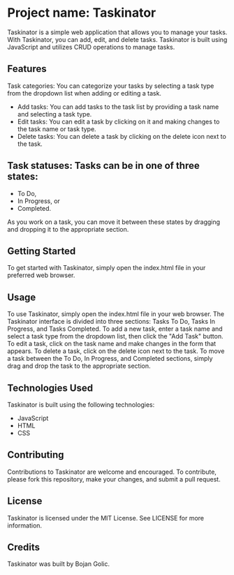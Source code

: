 # Project name: Taskinator
Taskinator is a simple web application that allows you to manage your tasks. With Taskinator, you can add, edit, and delete tasks. Taskinator is built using JavaScript and utilizes CRUD operations to manage tasks.

## Features
Task categories: You can categorize your tasks by selecting a task type from the dropdown list when adding or editing a task.
- Add tasks: You can add tasks to the task list by providing a task name and selecting a task type.
- Edit tasks: You can edit a task by clicking on it and making changes to the task name or task type.
- Delete tasks: You can delete a task by clicking on the delete icon next to the task.



## Task statuses: Tasks can be in one of three states: 
- To Do, 
- In Progress, or 
- Completed. 

As you work on a task, you can move it between these states by dragging and dropping it to the appropriate section.

## Getting Started
To get started with Taskinator, simply open the index.html file in your preferred web browser.

## Usage
To use Taskinator, simply open the index.html file in your web browser. The Taskinator interface is divided into three sections: Tasks To Do, Tasks In Progress, and Tasks Completed. To add a new task, enter a task name and select a task type from the dropdown list, then click the "Add Task" button. To edit a task, click on the task name and make changes in the form that appears. To delete a task, click on the delete icon next to the task. To move a task between the To Do, In Progress, and Completed sections, simply drag and drop the task to the appropriate section.

## Technologies Used
Taskinator is built using the following technologies:

- JavaScript
- HTML
- CSS

## Contributing
Contributions to Taskinator are welcome and encouraged. To contribute, please fork this repository, make your changes, and submit a pull request.

## License
Taskinator is licensed under the MIT License. See LICENSE for more information.

## Credits
Taskinator was built by Bojan Golic.
